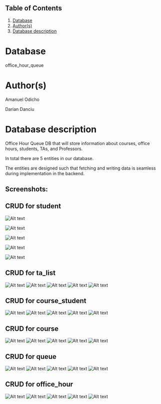 ## Table of Contents
1. [Database](#database)
2. [Author(s)](#author)
3. [Database description](#description)


# Database
office_hour_queue

# Author(s)
Amanuel Odicho

Darian Danciu

# Database description
Office Hour Queue DB that will store information about courses, office hours, students, TAs, and Professors. 

In total there are 5 entities in our database.

The entities are designed such that fetching and writing data is seamless during implementation in the backend.


## Screenshots:

## CRUD for student
![Alt text](/screenshots/crud_student.png?raw=true)

![Alt text](/screenshots/create_student.png?raw=true)

![Alt text](/screenshots/read_student.png?raw=true)

![Alt text](/screenshots/update_student.png?raw=true)

![Alt text](/screenshots/delete_student.png?raw=true)

## CRUD for ta_list
![Alt text](/screenshots/crud_ta_list.png?raw=true)
![Alt text](/screenshots/create_ta_list.png?raw=true)
![Alt text](/screenshots/read_ta_list.png?raw=true)
![Alt text](/screenshots/update_ta_list.png?raw=true)
![Alt text](/screenshots/delete_ta_list.png?raw=true)

## CRUD for course_student
![Alt text](/screenshots/crud_course_student.png?raw=true)
![Alt text](/screenshots/create_course_student.png?raw=true)
![Alt text](/screenshots/read_course_student.png?raw=true)
![Alt text](/screenshots/update_course_student.png?raw=true)
![Alt text](/screenshots/delete_course_student.png?raw=true)

## CRUD for course
![Alt text](/screenshots/crud_course.png?raw=true)
![Alt text](/screenshots/create_course.png?raw=true)
![Alt text](/screenshots/read_course.png?raw=true)
![Alt text](/screenshots/update_course.png?raw=true)
![Alt text](/screenshots/delete_course.png?raw=true)

## CRUD for queue
![Alt text](/screenshots/crud_queue.png?raw=true)
![Alt text](/screenshots/create_queue.png?raw=true)
![Alt text](/screenshots/read_queue.png?raw=true)
![Alt text](/screenshots/update_queue.png?raw=true)
![Alt text](/screenshots/delete_queue.png?raw=true)

## CRUD for office_hour
![Alt text](/screenshots/crud_office_hour.png?raw=true)
![Alt text](/screenshots/create_office_hour.png?raw=true)
![Alt text](/screenshots/read_office_hour.png?raw=true)
![Alt text](/screenshots/update_office_hour.png?raw=true)
![Alt text](/screenshots/delete_office_hour.png?raw=true)
